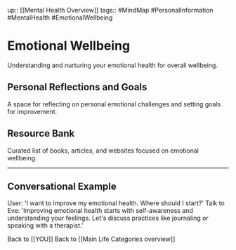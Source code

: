 up:: [[Mental Health Overview]]
tags:: #MindMap #PersonalInformation #MentalHealth #EmotionalWellbeing


# Emotional Wellbeing

Understanding and nurturing your emotional health for overall wellbeing.

## Personal Reflections and Goals
A space for reflecting on personal emotional challenges and setting goals for improvement.

## Resource Bank
Curated list of books, articles, and websites focused on emotional wellbeing.


---
## Conversational Example
User: 'I want to improve my emotional health. Where should I start?'
Talk to Eve: 'Improving emotional health starts with self-awareness and understanding your feelings. Let's discuss practices like journaling or speaking with a therapist.'

Back to [[YOU]]
Back to [[Main Life Categories overview]]